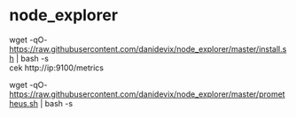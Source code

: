 # node_explorer 
 wget -qO- https://raw.githubusercontent.com/danidevix/node_explorer/master/install.sh  | bash -s <br>
cek http://ip:9100/metrics <br/>


 wget -qO- https://raw.githubusercontent.com/danidevix/node_explorer/master/prometheus.sh  | bash -s <br>
